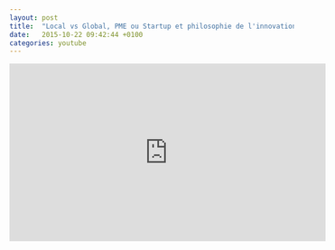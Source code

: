 ```yaml
---
layout: post
title:  "Local vs Global, PME ou Startup et philosophie de l'innovation !"
date:   2015-10-22 09:42:44 +0100
categories: youtube
---
```


<iframe width="560" height="315" src="https://www.youtube-nocookie.com/embed/nTX2H_D1QRY" frameborder="0" gesture="media" allow="encrypted-media" allowfullscreen></iframe>

<!--more-->